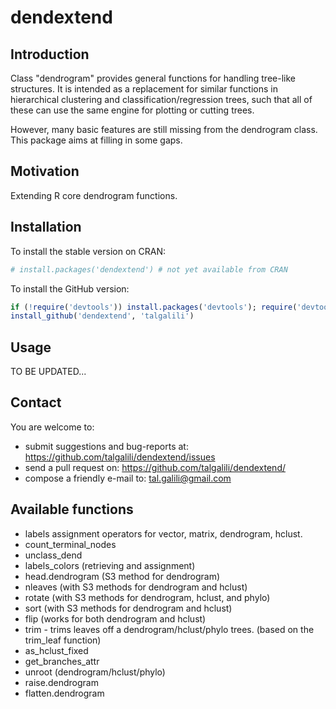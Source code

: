 # dendextend

## Introduction

Class "dendrogram" provides general functions for handling tree-like structures. It is intended as a replacement for similar functions in hierarchical clustering and classification/regression trees, such that all of these can use the same engine for plotting or cutting trees.

However, many basic features are still missing from the dendrogram class.  This package aims at filling in some gaps.


## Motivation

Extending R core dendrogram functions.

## Installation

To install the stable version on CRAN:

```r
# install.packages('dendextend') # not yet available from CRAN
```

To install the GitHub version:

```r
if (!require('devtools')) install.packages('devtools'); require('devtools')
install_github('dendextend', 'talgalili')
```

## Usage

TO BE UPDATED...

## Contact

You are welcome to:
* submit suggestions and bug-reports at: <https://github.com/talgalili/dendextend/issues>
* send a pull request on: <https://github.com/talgalili/dendextend/>
* compose a friendly e-mail to: <tal.galili@gmail.com>


## Available functions

* labels assignment operators for vector, matrix, dendrogram, hclust.
* count_terminal_nodes
* unclass_dend
* labels_colors (retrieving and assignment)
* head.dendrogram (S3 method for dendrogram)
* nleaves (with S3 methods for dendrogram and hclust)
* rotate (with S3 methods for dendrogram, hclust, and phylo)
* sort (with S3 methods for dendrogram and hclust)
* flip (works for both dendrogram and hclust)
* trim - trims leaves off a dendrogram/hclust/phylo trees. (based on the trim_leaf function)
* as_hclust_fixed
* get_branches_attr
* unroot (dendrogram/hclust/phylo)
* raise.dendrogram
* flatten.dendrogram

